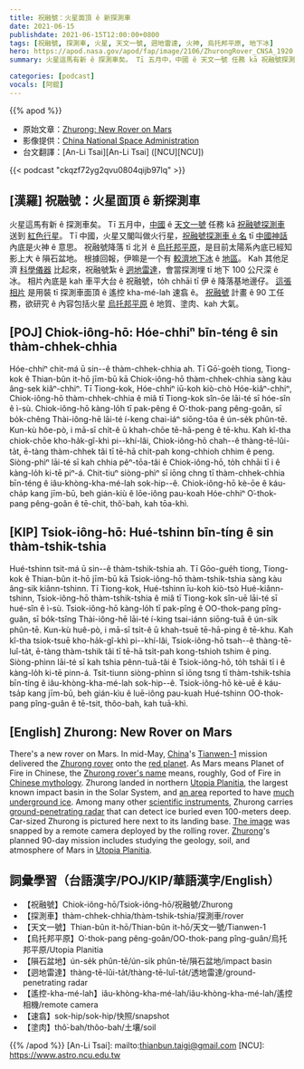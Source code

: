 ```yaml
---
title: 祝融號：火星面頂 ê 新探測車
date: 2021-06-15
publishdate: 2021-06-15T12:00:00+0800
tags: [祝融號, 探測車, 火星, 天文一號, 迵地雷達, 火神, 烏托邦平原, 地下冰]
hero: https://apod.nasa.gov/apod/fap/image/2106/ZhurongRover_CNSA_1920.jpg
summary: 火星這馬有新 ê 探測車矣。 Tī 五月中，中國 ê 天文一號 任務 kā 祝融號探測車 送到 紅色行星。

categories: [podcast]
vocals: [阿錕]
---
```


{{% apod %}}

- 原始文章：[Zhurong: New Rover on Mars](https://apod.nasa.gov/apod/ap210615.html)
- 影像提供：[China National Space Administration](http://www.cnsa.gov.cn/)
- 台文翻譯：[An-Li Tsai][An-Li Tsai] ([NCU][NCU])

{{< podcast "ckqzf72yg2qvu0804qijb97lq" >}}

## [漢羅] 祝融號：火星面頂 ê 新探測車
火星這馬有新 ê 探測車矣。
Tī 五月中，[中國][China] ê [天文一號][Tianwen-1] 任務 kā [祝融號探測車][Zhurong rover] 送到 [紅色行星][red planet]。
Tī 中國，火星又閣叫做火行星，[祝融號探測車 ê 名][Zhurong rover's name] tī [中國神話][Chinese mythology] 內底是火神 ê 意思。
祝融號降落 tī 北爿 ê [烏托邦平原][Utopia Planitia 1]，是目前太陽系內底已經知影上大 ê 隕石盆地。
根據回報，伊嘛是一个有 [較濟地下冰][much underground ice] ê [地區][an area]。
Kah 其他足濟 [科學儀器][scientific instruments] 比起來，祝融號紮 ê [迵地雷達][ground-penetrating radar]，會當探測埋 tī 地下 100  公尺深 ê 冰。
相片內底是 kah 車平大台 ê 祝融號，to̍h chhāi tī 伊 ê 降落基地邊仔。
[這張相片][The image] 是用裝 tī 探測車面頂 ê 遙控 kha-mé-lah 速翕 ê。
[祝融號][Zhurong] 計畫 ê 90 工任務，欲研究 ê 內容包括火星 [烏托邦平原][Utopia Planitia 2] ê 地質、塗肉、kah 大氣。



## [POJ] Chiok-iông-hō: Hóe-chhiⁿ bīn-téng ê sin thàm-chhek-chhia

Hóe-chhiⁿ chit-má ū sin--ê thàm-chhek-chhia ah.
Tī Gō͘-goe̍h tiong, Tiong-kok ê Thian-bûn it-hō jīm-bū kā Chiok-iông-hō thàm-chhek-chhia sàng kàu âng-sek kiâⁿ-chhiⁿ.
Tī Tiong-kok, Hóe-chhiⁿ iū-koh kiò-chò Hóe-kiâⁿ-chhiⁿ, Chiok-iông-hō thàm-chhek-chhia ê miâ tī Tiong-kok sîn-ōe lāi-té sī hóe-sîn ê ì-sù.
Chiok-iông-hō kàng-lo̍h tī pak-pêng ê O͘-thok-pang pêng-goân, sī bo̍k-chêng Thài-iông-hē lāi-té í-keng chai-iáⁿ siōng-tōa ê ún-se̍k phûn-tē.
Kun-kù hôe-pò, i mā-sī chi̍t-ê ū khah-chōe tē-hā-peng ê tē-khu.
Kah kî-tha chiok-chōe kho-ha̍k-gî-khì pi--khí-lâi, Chiok-iông-hō chah--ê thàng-tē-lûi-ta̍t, ē-tàng thàm-chhek tâi tī tē-hā chi̍t-pah kong-chhioh chhim ê peng.
Siòng-phìⁿ lāi-té sī kah chhia pêⁿ-tōa-tâi ê Chiok-iông-hō, to̍h chhāi tī i ê kàng-lo̍h ki-tē piⁿ-á.
Chit-tiuⁿ siòng-phìⁿ sī iōng chng tī thàm-chhek-chhia bīn-téng ê iâu-khòng-kha-mé-lah sok-hip--ê.
Chiok-iông-hō kè-ōe ê káu-cha̍p kang jīm-bū, beh gián-kiù ê lōe-iông pau-koah Hóe-chhiⁿ O͘-thok-pang pêng-goân ê tē-chit, thô͘-bah, kah tōa-khì.




## [KIP] Tsiok-iông-hō: Hué-tshinn bīn-tíng ê sin thàm-tshik-tshia

Hué-tshinn tsit-má ū sin--ê thàm-tshik-tshia ah.
Tī Gōo-gue̍h tiong, Tiong-kok ê Thian-bûn it-hō jīm-bū kā Tsiok-iông-hō thàm-tshik-tshia sàng kàu âng-sik kiânn-tshinn.
Tī Tiong-kok, Hué-tshinn īu-koh kiò-tsò Hué-kiânn-tshinn, Tsiok-iông-hō thàm-tshik-tshia ê miâ tī Tiong-kok sîn-uē lāi-té sī hué-sîn ê ì-sù.
Tsiok-iông-hō kàng-lo̍h tī pak-pîng ê OO-thok-pang pîng-guân, sī bo̍k-tsîng Thài-iông-hē lāi-té í-king tsai-iánn siōng-tuā ê ún-si̍k phûn-tē.
Kun-kù huê-pò, i mā-sī tsi̍t-ê ū khah-tsuē tē-hā-ping ê tē-khu.
Kah kî-tha tsiok-tsuē kho-ha̍k-gî-khì pi--khí-lâi, Tsiok-iông-hō tsah--ê thàng-tē-luî-ta̍t, ē-tàng thàm-tshik tâi tī tē-hā tsi̍t-pah kong-tshioh tshim ê ping.
Siòng-phìnn lāi-té sī kah tshia pênn-tuā-tâi ê Tsiok-iông-hō, to̍h tshāi tī i ê kàng-lo̍h ki-tē pinn-á.
Tsit-tiunn siòng-phìnn sī iōng tsng tī thàm-tshik-tshia bīn-tíng ê iâu-khòng-kha-mé-lah sok-hip--ê.
Tsiok-iông-hō kè-uē ê káu-tsa̍p kang jīm-bū, beh gián-kìu ê luē-iông pau-kuah Hué-tshinn OO-thok-pang pîng-guân ê tē-tsit, thôo-bah, kah tuā-khì.



## [English] Zhurong: New Rover on Mars
There's a new rover on Mars.
In mid-May, [China][China]'s [Tianwen-1][Tianwen-1] mission delivered the [Zhurong rover][Zhurong rover] onto the [red planet][red planet].
As Mars means Planet of Fire in Chinese, the [Zhurong rover's name][Zhurong rover's name] means, roughly, God of Fire in [Chinese mythology][Chinese mythology].
Zhurong landed in northern [Utopia Planitia][Utopia Planitia 1], the largest known impact basin in the Solar System, and [an area][an area] reported to have [much underground ice][much underground ice].
Among many other [scientific instruments][scientific instruments], Zhurong carries [ground-penetrating radar][ground-penetrating radar] that can detect ice buried even 100-meters deep.
Car-sized Zhurong is pictured here next to its landing base.
[The image][The image] was snapped by a remote camera deployed by the rolling rover.
[Zhurong][Zhurong]'s planned 90-day mission includes studying the geology, soil, and atmosphere of Mars in [Utopia Planitia][Utopia Planitia 2].




## 詞彙學習（台語漢字/POJ/KIP/華語漢字/English）

- 【祝融號】Chiok-iông-hō/Tsiok-iông-hō/祝融號/Zhurong
- 【探測車】thàm-chhek-chhia/thàm-tshik-tshia/探測車/rover
- 【天文一號】Thian-bûn it-hō/Thian-bûn it-hō/天文一號/Tianwen-1
- 【烏托邦平原】O͘-thok-pang pêng-goân/OO-thok-pang pîng-guân/烏托邦平原/Utopia Planitia
- 【隕石盆地】ún-se̍k phûn-tē/ún-si̍k phûn-tē/隕石盆地/impact basin
- 【迵地雷達】thàng-tē-lûi-ta̍t/thàng-tē-luî-ta̍t/透地雷達/ground-penetrating radar
- 【遙控-kha-mé-lah】iâu-khòng-kha-mé-lah/iâu-khòng-kha-mé-lah/遙控相機/remote camera
- 【速翕】sok-hip/sok-hip/快照/snapshot
- 【塗肉】thô͘-bah/thôo-bah/土壤/soil


{{% /apod %}}
[An-Li Tsai]: mailto:thianbun.taigi@gmail.com
[NCU]: https://www.astro.ncu.edu.tw


[China]:https://en.wikipedia.org/wiki/China
[Tianwen-1]:https://en.wikipedia.org/wiki/Tianwen-1
[Zhurong rover]:https://en.wikipedia.org/wiki/Zhurong_(rover)
[red planet]:https://solarsystem.nasa.gov/planets/mars/overview/
[Zhurong rover's name]:https://en.wikipedia.org/wiki/Zhurong
[Chinese mythology]:https://en.wikipedia.org/wiki/Chinese_mythology
[Utopia Planitia 1]:https://en.wikipedia.org/wiki/Utopia_Planitia
[an area]:https://apod.nasa.gov/apod/fap/ap210521.html
[much underground ice]:https://www.jpl.nasa.gov/news/mars-ice-deposit-holds-as-much-water-as-lake-superior
[scientific instruments]:https://www.universetoday.com/151321/zhurong-is-rolling-on-mars/
[ground-penetrating radar]:https://en.wikipedia.org/wiki/Ground-penetrating_radar
[The image]:http://www.cnsa.gov.cn/n6759533/c6812126/content.html
[Zhurong]:https://www.lpi.usra.edu/planetary_news/2021/06/01/chinas-zhurong-rover-lands-on-mars/
[Utopia Planitia 2]:https://en.wikipedia.org/wiki/Zhurong_(rover)#Gallery
